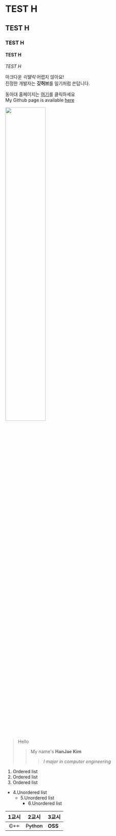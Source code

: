 # TEST H  
## TEST H  
### TEST H
#### TEST H 
*TEST H* 

마크다운 *이탤릭* 어렵지 않아요!   
진정한 개발자는 **깃허브**를 일기처럼 쓴답니다.   

동아대 홈페이지는 [여기](http://www.donga.ac.kr)를 클릭하세요    
My Github page is available [here](https://github.com/Kimhanjae7)        

<img src = "https://yt3.ggpht.com/a/AATXAJwc54_MYvCB7gpEypZFfwjpdBFbnVNmDF1_2w=s900-c-k-c0xffffffff-no-rj-mo" width = "50%" height = "50%">   
   
      
> Hello
>> My name's **HanJae Kim**
>>> *I major in computer engineering*     
   
1. Ordered list
2. Ordered list
3. Ordered list
* 4.Unordered list
  * 5.Unordered list
    * 6.Unordered list     
   
| 1교시 | 2교시 | 3교시 |
|:--------:|:--------:|:--------|
|~~C++~~|~~Python~~|**OSS**|         

